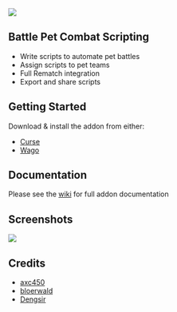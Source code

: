<img src="https://i.imgur.com/1bVE2iW.png">

## Battle Pet Combat Scripting

- Write scripts to automate pet battles
- Assign scripts to pet teams
- Full Rematch integration
- Export and share scripts

## Getting Started
Download & install the addon from either:
- [Curse](https://www.curseforge.com/wow/addons/pet-battle-scripts)
- [Wago](https://addons.wago.io/addons/pbs)

## Documentation
Please see the [wiki](https://github.com/axc450/pbs/wiki) for full addon documentation

## Screenshots
<img src="https://i.imgur.com/Gh3LTWh.png">

## Credits
- [axc450](https://github.com/axc450)
- [bloerwald](https://github.com/bloerwald)
- [Dengsir](https://github.com/DengSir)
